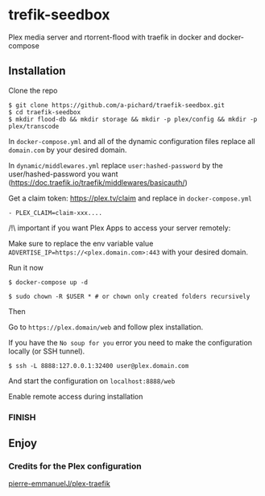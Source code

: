 # trefik-seedbox

Plex media server and rtorrent-flood with traefik in docker and docker-compose

## Installation

Clone the repo
```Shell
$ git clone https://github.com/a-pichard/traefik-seedbox.git
$ cd traefik-seedbox
$ mkdir flood-db && mkdir storage && mkdir -p plex/config && mkdir -p plex/transcode
```

In `docker-compose.yml`  and all of the dynamic configuration files replace all `domain.com` by your desired domain.

In `dynamic/middlewares.yml` replace `user:hashed-password` by the user/hashed-password you want (https://doc.traefik.io/traefik/middlewares/basicauth/)

Get a claim token: https://plex.tv/claim and replace in `docker-compose.yml` 

`- PLEX_CLAIM=claim-xxx....`

/!\ important if you want Plex Apps to access your server remotely:

Make sure to replace the env variable value `ADVERTISE_IP=https://<plex.domain.com>:443` with your desired domain.

Run it now

```Shell
$ docker-compose up -d
```

```Shell
$ sudo chown -R $USER * # or chown only created folders recursively 
```

Then

Go to `https://plex.domain/web` and follow plex installation.

If you have the `No soup for you` error you need to make the configuration locally (or SSH tunnel).
```Shell
$ ssh -L 8888:127.0.0.1:32400 user@plex.domain.com
```
And start the configuration on `localhost:8888/web`

Enable remote access during installation

### FINISH

## Enjoy

### Credits for the Plex configuration
[pierre-emmanuelJ/plex-traefik](https://github.com/pierre-emmanuelJ/plex-traefik)
